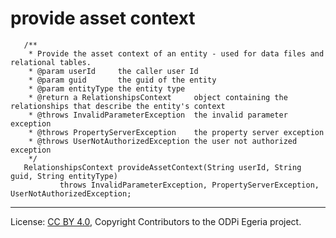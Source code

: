 <!-- SPDX-License-Identifier: CC-BY-4.0 -->
<!-- Copyright Contributors to the ODPi Egeria project. -->

# provide asset context

 ```
    /**
     * Provide the asset context of an entity - used for data files and relational tables.
     * @param userId     the caller user Id
     * @param guid       the guid of the entity
     * @param entityType the entity type
     * @return a RelationshipsContext     object containing the relationships that describe the entity's context
     * @throws InvalidParameterException  the invalid parameter exception
     * @throws PropertyServerException    the property server exception
     * @throws UserNotAuthorizedException the user not authorized exception
     */
    RelationshipsContext provideAssetContext(String userId, String guid, String entityType)
            throws InvalidParameterException, PropertyServerException, UserNotAuthorizedException;
 ```
----
License: [CC BY 4.0](https://creativecommons.org/licenses/by/4.0/),
Copyright Contributors to the ODPi Egeria project.